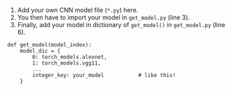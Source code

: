 1. Add your own CNN model file (`*.py`) here.
2. You then have to import your model in `get_model.py` (line 3).
3. Finally, add your model in dictionary of `get_model()` in `get_model.py` (line 6).

~~~
def get_model(model_index):
    model_dic = {
        0: torch_models.alexnet,
        1: torch_models.vgg11,
        ...
        integer_key: your_model           # like this!
    }
~~~
